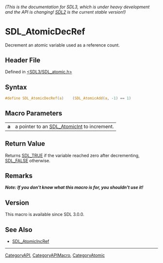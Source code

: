 ###### (This is the documentation for SDL3, which is under heavy development and the API is changing! [SDL2](https://wiki.libsdl.org/SDL2/) is the current stable version!)
# SDL_AtomicDecRef

Decrement an atomic variable used as a reference count.

## Header File

Defined in [<SDL3/SDL_atomic.h>](https://github.com/libsdl-org/SDL/blob/main/include/SDL3/SDL_atomic.h)

## Syntax

```c
#define SDL_AtomicDecRef(a)    (SDL_AtomicAdd(a, -1) == 1)
```

## Macro Parameters

|       |                                                              |
| ----- | ------------------------------------------------------------ |
| **a** | a pointer to an [SDL_AtomicInt](SDL_AtomicInt) to increment. |

## Return Value

Returns [SDL_TRUE](SDL_TRUE) if the variable reached zero after
decrementing, [SDL_FALSE](SDL_FALSE) otherwise.

## Remarks

***Note: If you don't know what this macro is for, you shouldn't use it!***

## Version

This macro is available since SDL 3.0.0.

## See Also

- [SDL_AtomicIncRef](SDL_AtomicIncRef)

----
[CategoryAPI](CategoryAPI), [CategoryAPIMacro](CategoryAPIMacro), [CategoryAtomic](CategoryAtomic)

